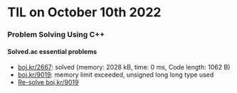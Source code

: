 # **TIL on October 10th 2022**
### Problem Solving Using C++
#### Solved.ac essential problems
- [boj.kr/2667](../../../Problem%20Solving/boj/solvedac/2667-10-10-2022.cpp): solved (memory: 2028 kB, time: 0 ms, Code length: 1062 B)
- [boj.kr/9019](../../../Problem%20Solving/boj/solvedac/9019-10-10-2022.cpp): memory limit exceeded, unsigned long long type used
- [Re-solve boj.kr/9019](../../../Problem%20Solving/boj/solvedac/9019-re-10-10-2022.cpp)